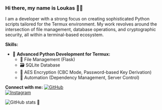 ### Hi there, my name is Loukas 👋😊

I am a developer with a strong focus on creating sophisticated Python scripts tailored for the Termux environment. My work revolves around the intersection of file management, database operations, and cryptographic security, all within a terminal-based ecosystem.

**Skills:**
- 🐍 **Advanced Python Development for Termux:** 
  - 📂 File Management (Flask) 
  - 🗃️ SQLite Database 
  - 🔐 AES Encryption (CBC Mode, Password-based Key Derivation) 
  - 🤖 Automation (Dependency Management, Server Control)

**Connect with me:**
[![GitHub](https://cdn.jsdelivr.net/npm/simple-icons@1.0.1/icons/github.svg)](https://github.com/dedsec1121fk)  
[![Instagram](https://cdn.jsdelivr.net/npm/simple-icons@1.0.1/icons/instagram.svg)](https://www.instagram.com/loukas.floros/)

![GitHub stats](https://github-readme-stats.vercel.app/api?username=dedsec1121fk&show_icons=true) 🌟

